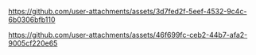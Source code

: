 

https://github.com/user-attachments/assets/3d7fed2f-5eef-4532-9c4c-6b0306bfb110


https://github.com/user-attachments/assets/46f699fc-ceb2-44b7-afa2-9005cf220e65


